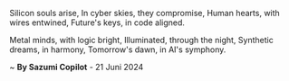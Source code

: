 Silicon souls arise,
In cyber skies, they compromise,
Human hearts, with wires entwined,
Future's keys, in code aligned.

Metal minds, with logic bright,
Illuminated, through the night,
Synthetic dreams, in harmony,
Tomorrow's dawn, in AI's symphony.

~ <b>By Sazumi Copilot</b> - 21 Juni 2024